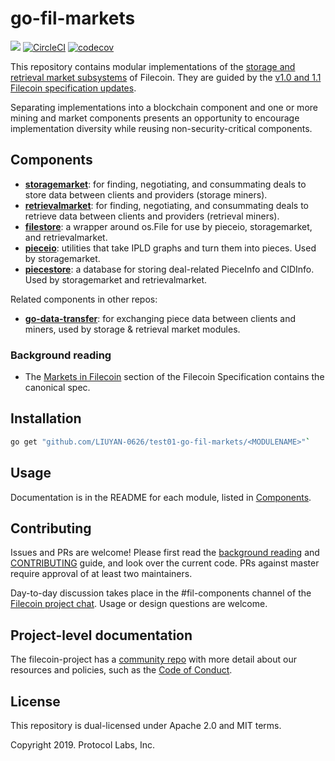 # go-fil-markets
[![](https://img.shields.io/badge/made%20by-Protocol%20Labs-blue.svg?style=flat-square)](http://ipn.io)
[![CircleCI](https://circleci.com/gh/filecoin-project/go-fil-markets.svg?style=svg)](https://circleci.com/gh/filecoin-project/go-fil-markets)
[![codecov](https://codecov.io/gh/filecoin-project/go-fil-markets/branch/master/graph/badge.svg)](https://codecov.io/gh/filecoin-project/go-fil-markets)

This repository contains modular implementations of the [storage and retrieval market subsystems](https://filecoin-project.github.io/specs/#systems__filecoin_markets) of Filecoin. 
They are guided by the [v1.0 and 1.1 Filecoin specification updates](https://filecoin-project.github.io/specs/#intro__changelog). 

Separating implementations into a blockchain component and one or more mining and market components presents an opportunity to encourage implementation diversity while reusing non-security-critical components.

## Components

* **[storagemarket](./storagemarket)**: for finding, negotiating, and consummating deals to
 store data between clients and providers (storage miners).
* **[retrievalmarket](./retrievalmarket)**: for finding, negotiating, and consummating deals to
 retrieve data between clients and providers (retrieval miners).
* **[filestore](./filestore)**: a wrapper around os.File for use by pieceio, storagemarket, and retrievalmarket.
* **[pieceio](./pieceio)**: utilities that take IPLD graphs and turn them into pieces. Used by storagemarket.
* **[piecestore](./piecestore)**:  a database for storing deal-related PieceInfo and CIDInfo. 
Used by storagemarket and retrievalmarket.

Related components in other repos:
* **[go-data-transfer](https://github.com/filecoin-project/go-data-transfer)**: for exchanging piece data between clients and miners, used by storage & retrieval market modules.

### Background reading
* The [Markets in Filecoin](https://filecoin-project.github.io/specs/#systems__filecoin_markets) 
section of the Filecoin Specification contains the canonical spec.

## Installation
```bash
go get "github.com/LIUYAN-0626/test01-go-fil-markets/<MODULENAME>"`
```

## Usage
Documentation is in the README for each module, listed in [Components](#Components).

## Contributing
Issues and PRs are welcome! Please first read the [background reading](#background-reading) and [CONTRIBUTING](.go-fil-markets/CONTRIBUTING.md) guide, and look over the current code. PRs against master require approval of at least two maintainers. 

Day-to-day discussion takes place in the #fil-components channel of the [Filecoin project chat](https://github.com/filecoin-project/community#chat). Usage or design questions are welcome.

## Project-level documentation
The filecoin-project has a [community repo](https://github.com/filecoin-project/community) with more detail about our resources and policies, such as the [Code of Conduct](https://github.com/filecoin-project/community/blob/master/CODE_OF_CONDUCT.md).

## License
This repository is dual-licensed under Apache 2.0 and MIT terms.

Copyright 2019. Protocol Labs, Inc.
